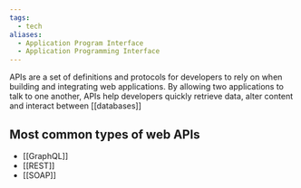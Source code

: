 ```yaml
---
tags:
  - tech
aliases:
  - Application Program Interface
  - Application Programming Interface
---
```

APIs are a set of definitions and protocols for developers to rely on when building and integrating web applications.
By allowing two applications to talk to one another, APIs help developers quickly retrieve data, alter content and interact between [[databases]]

## Most common types of web APIs

- [[GraphQL]]
- [[REST]]
- [[SOAP]]
